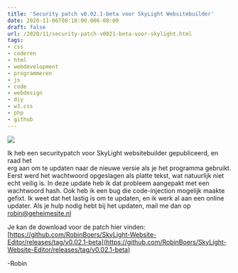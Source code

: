 ```yaml
---
title: 'Security patch v0.02.1-beta voor SkyLight Websitebuilder'
date: 2020-11-06T08:18:00.006-08:00
draft: false
url: /2020/11/security-patch-v0021-beta-voor-skylight.html
tags: 
- css
- coderen
- html
- webdevelopment
- programmeren
- js
- code
- webdesign
- diy
- w3.css
- php
- github
---
```


[![](https://1.bp.blogspot.com/-AGKDCpdCNO8/Xs6_kyjly4I/AAAAAAAAHiU/ra4e3GErKFM74JzORlXorxl-HxojIhDhwCPcBGAYYCw/w198-h104/42A945F5-7EEC-4754-A9BA-3DAD9A8676E0.png)](https://1.bp.blogspot.com/-AGKDCpdCNO8/Xs6_kyjly4I/AAAAAAAAHiU/ra4e3GErKFM74JzORlXorxl-HxojIhDhwCPcBGAYYCw/s1200/42A945F5-7EEC-4754-A9BA-3DAD9A8676E0.png)

Ik heb een securitypatch voor SkyLight websitebuilder gepubliceerd, en raad het  
erg aan om te updaten naar de nieuwe versie als je het programma gebruikt. Eerst werd het wachtwoord opgeslagen als platte tekst, wat natuurlijk niet echt veilig is. In deze update heb ik dat probleem aangepakt met een wachtwoord hash. Ook heb ik een bug die code-injection mogelijk maakte gefixt. Ik weet dat het lastig is om te updaten, en ik werk al aan een online updater. Als je hulp nodig hebt bij het updaten, mail me dan op robin@geheimesite.nl

Je kan de download voor de patch hier vinden: [https://github.com/RobinBoers/SkyLight-Website-Editor/releases/tag/v0.02.1-beta](https://github.com/RobinBoers/SkyLight-Website-Editor/releases/tag/v0.02.1-beta)  

\-Robin